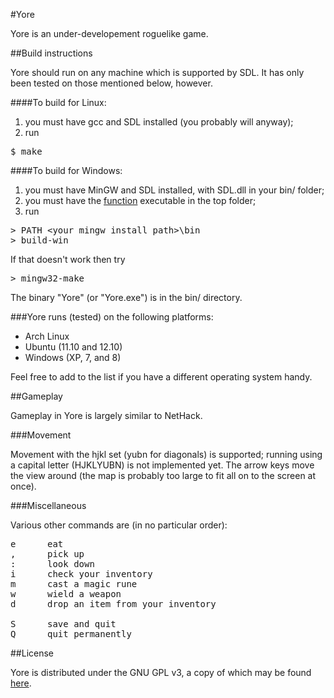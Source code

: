 #Yore

Yore is an under-developement roguelike game.

##Build instructions

Yore should run on any machine which is supported by SDL. It has only been tested on those mentioned below, however.

####To build for Linux:

1.  you must have gcc and SDL installed (you probably will anyway);
2.  run
<pre>$ make</pre>

####To build for Windows:

1.  you must have MinGW and SDL installed, with SDL.dll in your bin/ folder;
2.  you must have the [function](http://github.com/lindenr/function) executable in the top folder;
3.  run
<pre>&gt; PATH &lt;your mingw install path&gt;\bin
&gt; build-win</pre>
If that doesn't work then try
<pre>&gt; mingw32-make</pre>

The binary "Yore" (or "Yore.exe") is in the bin/ directory.

###Yore runs (tested) on the following platforms:

 *  Arch Linux
 *  Ubuntu (11.10 and 12.10)
 *  Windows (XP, 7, and 8)

Feel free to add to the list if you have a different operating system handy.

##Gameplay

Gameplay in Yore is largely similar to NetHack. 

###Movement

Movement with the hjkl set (yubn for diagonals) is supported; running using a capital letter (HJKLYUBN) is not implemented yet.
The arrow keys move the view around (the map is probably too large to fit all on to the screen at once).

###Miscellaneous

Various other commands are (in no particular order):
<pre>e      eat
,      pick up
:      look down
i      check your inventory
m      cast a magic rune
w      wield a weapon
d      drop an item from your inventory

S      save and quit
Q      quit permanently</pre>

##License

Yore is distributed under the GNU GPL v3, a copy of which may be found [here](http://www.gnu.org/licenses/gpl.html).

